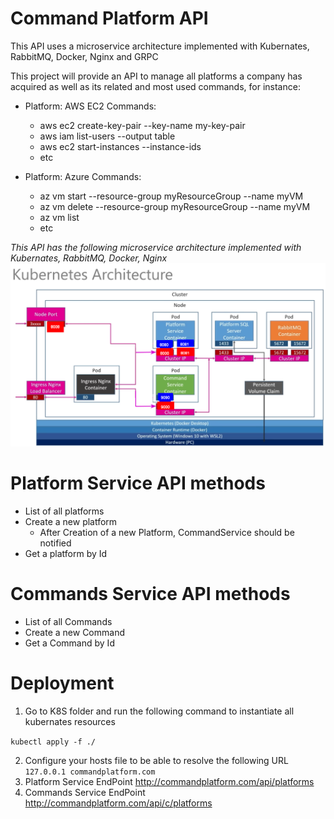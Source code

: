 # Command Platform API
This API uses a microservice architecture implemented with Kubernates, RabbitMQ, Docker, Nginx and GRPC

This project will provide an API to manage all platforms a company has acquired as well as its related and most used commands, for instance: 
- Platform: AWS EC2
  Commands:
  * aws ec2 create-key-pair --key-name my-key-pair
  * aws iam list-users --output table
  * aws ec2 start-instances --instance-ids <value>
  * etc

- Platform: Azure
  Commands:
  * az vm start --resource-group myResourceGroup --name myVM
  * az vm delete --resource-group myResourceGroup --name myVM
  * az vm list
  * etc

*This API has the following microservice architecture implemented with Kubernates, RabbitMQ, Docker, Nginx*
![](./Assets/Architecture.png)

# Platform Service API methods
- List of all platforms
- Create a new platform
  - After Creation of a new Platform, CommandService should be notified
- Get a platform by Id

# Commands Service API methods
- List of all Commands
- Create a new Command
- Get a Command by Id
  
# Deployment

1. Go to K8S folder and run the following command to instantiate all kubernates resources

`kubectl apply -f ./`

2. Configure your hosts file to be able to resolve the following URL
  `127.0.0.1 commandplatform.com`
1. Platform Service EndPoint
    http://commandplatform.com/api/platforms
2. Commands Service EndPoint
    http://commandplatform.com/api/c/platforms



